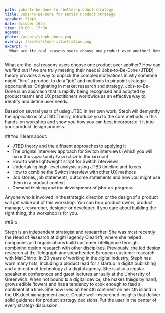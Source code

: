 ```yaml
---
path: jobs-to-be-done-for-better-product-strategy
title: Jobs-to-Be-Done for Better Product Strategy
speaker: Steph
date: October 16th
time: 10:00 - 17:00
agenda: ''
photo: /assets/steph-photo.png
overlay: /assets/steph-illustration.png
excerpt: >
  What are the real reasons users choose one product over another? How can we find out if we are truly meeting their needs? Jobs-to-Be-Done (JTBD) theory provides a way to unpack the complex motivations in why someone might “hire” a product to do a “job” and methods to pinpoint strategic opportunities. Originating in market research and strategy, Jobs-to-Be-Done is an approach that is rapidly being recognised and adopted by product teams and UX practitioners worldwide as an effective way to identify and define user needs.
---
```


What are the real reasons users choose one product over another? How can we find out if we are truly meeting their needs? Jobs-to-Be-Done (JTBD) theory provides a way to unpack the complex motivations in why someone might “hire” a product to do a “job” and methods to pinpoint strategic opportunities. Originating in market research and strategy, Jobs-to-Be-Done is an approach that is rapidly being recognised and adopted by product teams and UX practitioners worldwide as an effective way to identify and define user needs.

Based on several years of using JTBD in her own work, Steph will demystify the applications of JTBD Theory, introduce you to the core methods in this hands-on workshop and show you how you can best incorporate it it into your product design process.

##You’ll learn about:

* JTBD theory and the different approaches to applying it
* The original interview approach for Switch interviews (which you will have the opportunity to practice in the session)
* How to write lightweight script for Switch interviews
* Undertaking high-level analysis using JTBD timeline and forces
* How to combine the Switch interview with other UX methods
* Job stories, job statements, outcome statements and how you might use them in a product context
* Demand thinking and the development of jobs-as-progress

Anyone who is involved in the strategic direction or the design of a product will get value out of this workshop. You can be a product owner, product manager, researcher, designer or developer. If you care about building the right thing, this workshop is for you.

##Bio

Steph is an independent strategist and researcher. She was most recently the Head of Research at digital agency Clearleft, where she helped companies and organisations build customer intelligence through combining design research with other disciplines. Previously, she led design research at the Telegraph and spearheaded European customer research with MailChimp.
In 20 years of working in the digital industry, Steph has worn many hats, including a product lead for a startup in digital publishing and a director of technology at a digital agency. She is also a regular speaker at conferences and guest lectures annually at the University of Greenwich. When not bound to a digital device, she makes things by hand, grows edible flowers and has a tendency to cook enough to feed a continent at a time. She now lives on her 4th continent on her 4th island in the UK.duct management cycle. Create well-researched insights that deliver solid guidance for product strategy decisions. Put the user in the center of every strategy discussion.
